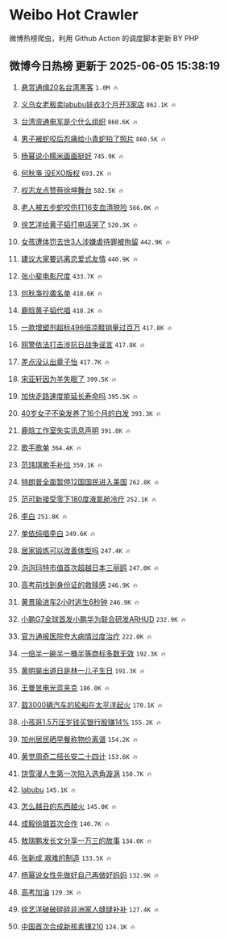 # Weibo Hot Crawler 



微博热榜爬虫，利用 Github Action 的调度脚本更新 BY PHP 


## 微博今日热榜 更新于 2025-06-05 15:38:19 
1. [悬赏通缉20名台湾黑客](https://s.weibo.com/weibo?q=%23%E6%82%AC%E8%B5%8F%E9%80%9A%E7%BC%8920%E5%90%8D%E5%8F%B0%E6%B9%BE%E9%BB%91%E5%AE%A2%23&t=31&band_rank=1&Refer=top) `1.0M 🔥` 

1. [义乌女老板卖labubu娃衣3个月开3家店](https://s.weibo.com/weibo?q=%23%E4%B9%89%E4%B9%8C%E5%A5%B3%E8%80%81%E6%9D%BF%E5%8D%96labubu%E5%A8%83%E8%A1%A33%E4%B8%AA%E6%9C%88%E5%BC%803%E5%AE%B6%E5%BA%97%23&t=31&band_rank=2&Refer=top) `862.1K 🔥` 

1. [台湾资通电军是个什么组织](https://s.weibo.com/weibo?q=%23%E5%8F%B0%E6%B9%BE%E8%B5%84%E9%80%9A%E7%94%B5%E5%86%9B%E6%98%AF%E4%B8%AA%E4%BB%80%E4%B9%88%E7%BB%84%E7%BB%87%23&t=31&band_rank=3&Refer=top) `860.6K 🔥` 

1. [男子被蛇咬后忍痛给小青蛇拍了照片](https://s.weibo.com/weibo?q=%23%E7%94%B7%E5%AD%90%E8%A2%AB%E8%9B%87%E5%92%AC%E5%90%8E%E5%BF%8D%E7%97%9B%E7%BB%99%E5%B0%8F%E9%9D%92%E8%9B%87%E6%8B%8D%E4%BA%86%E7%85%A7%E7%89%87%23&t=31&band_rank=4&Refer=top) `860.5K 🔥` 

1. [杨幂说小糯米画画挺好](https://s.weibo.com/weibo?q=%23%E6%9D%A8%E5%B9%82%E8%AF%B4%E5%B0%8F%E7%B3%AF%E7%B1%B3%E7%94%BB%E7%94%BB%E6%8C%BA%E5%A5%BD%23&t=31&band_rank=5&Refer=top) `745.9K 🔥` 

1. [何秋亊 没EXO版权](https://s.weibo.com/weibo?q=%E4%BD%95%E7%A7%8B%E4%BA%8A%20%E6%B2%A1EXO%E7%89%88%E6%9D%83&t=31&band_rank=6&Refer=top) `693.2K 🔥` 

1. [权志龙点赞蔡徐坤舞台](https://s.weibo.com/weibo?q=%23%E6%9D%83%E5%BF%97%E9%BE%99%E7%82%B9%E8%B5%9E%E8%94%A1%E5%BE%90%E5%9D%A4%E8%88%9E%E5%8F%B0%23&t=31&band_rank=7&Refer=top) `582.5K 🔥` 

1. [老人被五步蛇咬伤打16支血清脱险](https://s.weibo.com/weibo?q=%23%E8%80%81%E4%BA%BA%E8%A2%AB%E4%BA%94%E6%AD%A5%E8%9B%87%E5%92%AC%E4%BC%A4%E6%89%9316%E6%94%AF%E8%A1%80%E6%B8%85%E8%84%B1%E9%99%A9%23&t=31&band_rank=8&Refer=top) `566.0K 🔥` 

1. [徐艺洋给黄子韬打电话哭了](https://s.weibo.com/weibo?q=%E5%BE%90%E8%89%BA%E6%B4%8B%E7%BB%99%E9%BB%84%E5%AD%90%E9%9F%AC%E6%89%93%E7%94%B5%E8%AF%9D%E5%93%AD%E4%BA%86&t=31&band_rank=9&Refer=top) `520.3K 🔥` 

1. [女孩遭体罚去世3人涉嫌虐待罪被拘留](https://s.weibo.com/weibo?q=%23%E5%A5%B3%E5%AD%A9%E9%81%AD%E4%BD%93%E7%BD%9A%E5%8E%BB%E4%B8%963%E4%BA%BA%E6%B6%89%E5%AB%8C%E8%99%90%E5%BE%85%E7%BD%AA%E8%A2%AB%E6%8B%98%E7%95%99%23&t=31&band_rank=10&Refer=top) `442.9K 🔥` 

1. [建议大家要远离恋爱式友情](https://s.weibo.com/weibo?q=%E5%BB%BA%E8%AE%AE%E5%A4%A7%E5%AE%B6%E8%A6%81%E8%BF%9C%E7%A6%BB%E6%81%8B%E7%88%B1%E5%BC%8F%E5%8F%8B%E6%83%85&t=31&band_rank=11&Refer=top) `440.9K 🔥` 

1. [张小斐电影尺度](https://s.weibo.com/weibo?q=%E5%BC%A0%E5%B0%8F%E6%96%90%E7%94%B5%E5%BD%B1%E5%B0%BA%E5%BA%A6&t=31&band_rank=12&Refer=top) `433.7K 🔥` 

1. [何秋亊抄袭名单](https://s.weibo.com/weibo?q=%E4%BD%95%E7%A7%8B%E4%BA%8A%E6%8A%84%E8%A2%AD%E5%90%8D%E5%8D%95&t=31&band_rank=13&Refer=top) `418.6K 🔥` 

1. [鹿晗黄子韬代唱](https://s.weibo.com/weibo?q=%E9%B9%BF%E6%99%97%E9%BB%84%E5%AD%90%E9%9F%AC%E4%BB%A3%E5%94%B1&t=31&band_rank=14&Refer=top) `418.2K 🔥` 

1. [一款增塑剂超标496倍凉鞋销量过百万](https://s.weibo.com/weibo?q=%23%E4%B8%80%E6%AC%BE%E5%A2%9E%E5%A1%91%E5%89%82%E8%B6%85%E6%A0%87496%E5%80%8D%E5%87%89%E9%9E%8B%E9%94%80%E9%87%8F%E8%BF%87%E7%99%BE%E4%B8%87%23&t=31&band_rank=15&Refer=top) `417.8K 🔥` 

1. [网警依法打击涉抗日战争谣言](https://s.weibo.com/weibo?q=%23%E7%BD%91%E8%AD%A6%E4%BE%9D%E6%B3%95%E6%89%93%E5%87%BB%E6%B6%89%E6%8A%97%E6%97%A5%E6%88%98%E4%BA%89%E8%B0%A3%E8%A8%80%23&t=31&band_rank=16&Refer=top) `417.8K 🔥` 

1. [差点没认出章子怡](https://s.weibo.com/weibo?q=%E5%B7%AE%E7%82%B9%E6%B2%A1%E8%AE%A4%E5%87%BA%E7%AB%A0%E5%AD%90%E6%80%A1&t=31&band_rank=17&Refer=top) `417.7K 🔥` 

1. [宋亚轩因为羊失眠了](https://s.weibo.com/weibo?q=%23%E5%AE%8B%E4%BA%9A%E8%BD%A9%E5%9B%A0%E4%B8%BA%E7%BE%8A%E5%A4%B1%E7%9C%A0%E4%BA%86%23&t=31&band_rank=18&Refer=top) `399.5K 🔥` 

1. [加快走路速度能延长寿命吗](https://s.weibo.com/weibo?q=%E5%8A%A0%E5%BF%AB%E8%B5%B0%E8%B7%AF%E9%80%9F%E5%BA%A6%E8%83%BD%E5%BB%B6%E9%95%BF%E5%AF%BF%E5%91%BD%E5%90%97&t=31&band_rank=19&Refer=top) `395.5K 🔥` 

1. [40岁女子不染发养了16个月的白发](https://s.weibo.com/weibo?q=%2340%E5%B2%81%E5%A5%B3%E5%AD%90%E4%B8%8D%E6%9F%93%E5%8F%91%E5%85%BB%E4%BA%8616%E4%B8%AA%E6%9C%88%E7%9A%84%E7%99%BD%E5%8F%91%23&t=31&band_rank=20&Refer=top) `393.3K 🔥` 

1. [鹿晗工作室失实讯息声明](https://s.weibo.com/weibo?q=%23%E9%B9%BF%E6%99%97%E5%B7%A5%E4%BD%9C%E5%AE%A4%E5%A4%B1%E5%AE%9E%E8%AE%AF%E6%81%AF%E5%A3%B0%E6%98%8E%23&t=31&band_rank=21&Refer=top) `391.8K 🔥` 

1. [歌手歌单](https://s.weibo.com/weibo?q=%E6%AD%8C%E6%89%8B%E6%AD%8C%E5%8D%95&t=31&band_rank=22&Refer=top) `364.4K 🔥` 

1. [范玮琪歌手补位](https://s.weibo.com/weibo?q=%23%E8%8C%83%E7%8E%AE%E7%90%AA%E6%AD%8C%E6%89%8B%E8%A1%A5%E4%BD%8D%23&t=31&band_rank=23&Refer=top) `359.1K 🔥` 

1. [特朗普全面暂停12国国民进入美国](https://s.weibo.com/weibo?q=%23%E7%89%B9%E6%9C%97%E6%99%AE%E5%85%A8%E9%9D%A2%E6%9A%82%E5%81%9C12%E5%9B%BD%E5%9B%BD%E6%B0%91%E8%BF%9B%E5%85%A5%E7%BE%8E%E5%9B%BD%23&t=31&band_rank=24&Refer=top) `262.8K 🔥` 

1. [范可新接受零下180度液氮舱冷疗](https://s.weibo.com/weibo?q=%23%E8%8C%83%E5%8F%AF%E6%96%B0%E6%8E%A5%E5%8F%97%E9%9B%B6%E4%B8%8B180%E5%BA%A6%E6%B6%B2%E6%B0%AE%E8%88%B1%E5%86%B7%E7%96%97%23&t=31&band_rank=25&Refer=top) `252.1K 🔥` 

1. [李白](https://s.weibo.com/weibo?q=%E6%9D%8E%E7%99%BD&t=31&band_rank=26&Refer=top) `251.8K 🔥` 

1. [单依纯唱李白](https://s.weibo.com/weibo?q=%E5%8D%95%E4%BE%9D%E7%BA%AF%E5%94%B1%E6%9D%8E%E7%99%BD&t=31&band_rank=27&Refer=top) `249.6K 🔥` 

1. [居家锻炼可以改善体型吗](https://s.weibo.com/weibo?q=%E5%B1%85%E5%AE%B6%E9%94%BB%E7%82%BC%E5%8F%AF%E4%BB%A5%E6%94%B9%E5%96%84%E4%BD%93%E5%9E%8B%E5%90%97&t=31&band_rank=28&Refer=top) `247.4K 🔥` 

1. [泡泡玛特市值首次超越日本三丽鸥](https://s.weibo.com/weibo?q=%23%E6%B3%A1%E6%B3%A1%E7%8E%9B%E7%89%B9%E5%B8%82%E5%80%BC%E9%A6%96%E6%AC%A1%E8%B6%85%E8%B6%8A%E6%97%A5%E6%9C%AC%E4%B8%89%E4%B8%BD%E9%B8%A5%23&t=31&band_rank=29&Refer=top) `247.0K 🔥` 

1. [高考前找到身份证的救赎感](https://s.weibo.com/weibo?q=%23%E9%AB%98%E8%80%83%E5%89%8D%E6%89%BE%E5%88%B0%E8%BA%AB%E4%BB%BD%E8%AF%81%E7%9A%84%E6%95%91%E8%B5%8E%E6%84%9F%23&t=31&band_rank=30&Refer=top) `246.9K 🔥` 

1. [黄景瑜进车2小时逃生6秒钟](https://s.weibo.com/weibo?q=%E9%BB%84%E6%99%AF%E7%91%9C%E8%BF%9B%E8%BD%A62%E5%B0%8F%E6%97%B6%E9%80%83%E7%94%9F6%E7%A7%92%E9%92%9F&t=31&band_rank=31&Refer=top) `246.9K 🔥` 

1. [小鹏G7全球首发小鹏华为联合研发ARHUD](https://s.weibo.com/weibo?q=%23%E5%B0%8F%E9%B9%8FG7%E5%85%A8%E7%90%83%E9%A6%96%E5%8F%91%E5%B0%8F%E9%B9%8F%E5%8D%8E%E4%B8%BA%E8%81%94%E5%90%88%E7%A0%94%E5%8F%91ARHUD%23&t=31&band_rank=32&Refer=top) `232.9K 🔥` 

1. [官方通报医院夸大病情过度治疗](https://s.weibo.com/weibo?q=%23%E5%AE%98%E6%96%B9%E9%80%9A%E6%8A%A5%E5%8C%BB%E9%99%A2%E5%A4%B8%E5%A4%A7%E7%97%85%E6%83%85%E8%BF%87%E5%BA%A6%E6%B2%BB%E7%96%97%23&t=31&band_rank=33&Refer=top) `222.0K 🔥` 

1. [一倍半一碗半一桶半等商标多数无效](https://s.weibo.com/weibo?q=%23%E4%B8%80%E5%80%8D%E5%8D%8A%E4%B8%80%E7%A2%97%E5%8D%8A%E4%B8%80%E6%A1%B6%E5%8D%8A%E7%AD%89%E5%95%86%E6%A0%87%E5%A4%9A%E6%95%B0%E6%97%A0%E6%95%88%23&t=31&band_rank=34&Refer=top) `192.3K 🔥` 

1. [黄明昊出道日是林一儿子生日](https://s.weibo.com/weibo?q=%E9%BB%84%E6%98%8E%E6%98%8A%E5%87%BA%E9%81%93%E6%97%A5%E6%98%AF%E6%9E%97%E4%B8%80%E5%84%BF%E5%AD%90%E7%94%9F%E6%97%A5&t=31&band_rank=35&Refer=top) `191.3K 🔥` 

1. [王曼昱电光蓝夹克](https://s.weibo.com/weibo?q=%23%E7%8E%8B%E6%9B%BC%E6%98%B1%E7%94%B5%E5%85%89%E8%93%9D%E5%A4%B9%E5%85%8B%23&t=31&band_rank=36&Refer=top) `186.0K 🔥` 

1. [载3000辆汽车的轮船在太平洋起火](https://s.weibo.com/weibo?q=%23%E8%BD%BD3000%E8%BE%86%E6%B1%BD%E8%BD%A6%E7%9A%84%E8%BD%AE%E8%88%B9%E5%9C%A8%E5%A4%AA%E5%B9%B3%E6%B4%8B%E8%B5%B7%E7%81%AB%23&t=31&band_rank=37&Refer=top) `170.1K 🔥` 

1. [小孩哥1.5万压岁钱买银行股赚14%](https://s.weibo.com/weibo?q=%23%E5%B0%8F%E5%AD%A9%E5%93%A51.5%E4%B8%87%E5%8E%8B%E5%B2%81%E9%92%B1%E4%B9%B0%E9%93%B6%E8%A1%8C%E8%82%A1%E8%B5%9A14%25%23&t=31&band_rank=38&Refer=top) `155.2K 🔥` 

1. [加州居民晒早餐称物价离谱](https://s.weibo.com/weibo?q=%E5%8A%A0%E5%B7%9E%E5%B1%85%E6%B0%91%E6%99%92%E6%97%A9%E9%A4%90%E7%A7%B0%E7%89%A9%E4%BB%B7%E7%A6%BB%E8%B0%B1&t=31&band_rank=39&Refer=top) `154.2K 🔥` 

1. [黄觉周奇二搭长安二十四计](https://s.weibo.com/weibo?q=%23%E9%BB%84%E8%A7%89%E5%91%A8%E5%A5%87%E4%BA%8C%E6%90%AD%E9%95%BF%E5%AE%89%E4%BA%8C%E5%8D%81%E5%9B%9B%E8%AE%A1%23&t=31&band_rank=40&Refer=top) `153.6K 🔥` 

1. [饶雪漫人生第一次陷入选角漩涡](https://s.weibo.com/weibo?q=%23%E9%A5%B6%E9%9B%AA%E6%BC%AB%E4%BA%BA%E7%94%9F%E7%AC%AC%E4%B8%80%E6%AC%A1%E9%99%B7%E5%85%A5%E9%80%89%E8%A7%92%E6%BC%A9%E6%B6%A1%23&t=31&band_rank=41&Refer=top) `150.7K 🔥` 

1. [labubu](https://s.weibo.com/weibo?q=labubu&t=31&band_rank=42&Refer=top) `145.1K 🔥` 

1. [怎么越丑的东西越火](https://s.weibo.com/weibo?q=%E6%80%8E%E4%B9%88%E8%B6%8A%E4%B8%91%E7%9A%84%E4%B8%9C%E8%A5%BF%E8%B6%8A%E7%81%AB&t=31&band_rank=43&Refer=top) `145.0K 🔥` 

1. [成毅徐璐首次合作](https://s.weibo.com/weibo?q=%23%E6%88%90%E6%AF%85%E5%BE%90%E7%92%90%E9%A6%96%E6%AC%A1%E5%90%88%E4%BD%9C%23&t=31&band_rank=44&Refer=top) `140.7K 🔥` 

1. [敖瑞鹏发长文分享一万三的故事](https://s.weibo.com/weibo?q=%E6%95%96%E7%91%9E%E9%B9%8F%E5%8F%91%E9%95%BF%E6%96%87%E5%88%86%E4%BA%AB%E4%B8%80%E4%B8%87%E4%B8%89%E7%9A%84%E6%95%85%E4%BA%8B&t=31&band_rank=45&Refer=top) `134.0K 🔥` 

1. [张新成 艰难的制造](https://s.weibo.com/weibo?q=%E5%BC%A0%E6%96%B0%E6%88%90%20%E8%89%B0%E9%9A%BE%E7%9A%84%E5%88%B6%E9%80%A0&t=31&band_rank=46&Refer=top) `133.5K 🔥` 

1. [杨幂说女性先做好自己再做好妈妈](https://s.weibo.com/weibo?q=%23%E6%9D%A8%E5%B9%82%E8%AF%B4%E5%A5%B3%E6%80%A7%E5%85%88%E5%81%9A%E5%A5%BD%E8%87%AA%E5%B7%B1%E5%86%8D%E5%81%9A%E5%A5%BD%E5%A6%88%E5%A6%88%23&t=31&band_rank=47&Refer=top) `132.9K 🔥` 

1. [高考加油](https://s.weibo.com/weibo?q=%23%E9%AB%98%E8%80%83%E5%8A%A0%E6%B2%B9%23&t=31&band_rank=48&Refer=top) `129.3K 🔥` 

1. [徐艺洋破破碎碎非洲家人缝缝补补](https://s.weibo.com/weibo?q=%23%E5%BE%90%E8%89%BA%E6%B4%8B%E7%A0%B4%E7%A0%B4%E7%A2%8E%E7%A2%8E%E9%9D%9E%E6%B4%B2%E5%AE%B6%E4%BA%BA%E7%BC%9D%E7%BC%9D%E8%A1%A5%E8%A1%A5%23&t=31&band_rank=49&Refer=top) `127.4K 🔥` 

1. [中国首次合成新核素镤210](https://s.weibo.com/weibo?q=%23%E4%B8%AD%E5%9B%BD%E9%A6%96%E6%AC%A1%E5%90%88%E6%88%90%E6%96%B0%E6%A0%B8%E7%B4%A0%E9%95%A4210%23&t=31&band_rank=50&Refer=top) `124.1K 🔥` 

